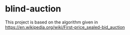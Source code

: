 # blind-auction
This project is based on the algorithm given in https://en.wikipedia.org/wiki/First-price_sealed-bid_auction
